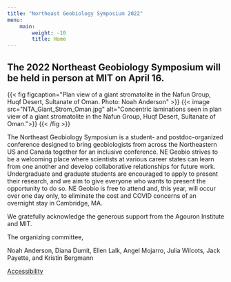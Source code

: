 ```yaml
---
title: "Northeast Geobiology Symposium 2022"
menu:
    main:
        weight: -10
        title: Home
---
```


## The 2022 Northeast Geobiology Symposium will be held in person at MIT on **April 16**. ##

{{< fig figcaption="Plan view of a giant stromatolite in the Nafun Group, Huqf Desert, Sultanate of Oman. Photo: Noah Anderson" >}}
{{< image src="NTA_Giant_Strom_Oman.jpg" alt="Concentric laminations seen in plan view of a giant stromatolite in the Nafun Group, Huqf Desert, Sultanate of Oman.">}}
{{< /fig >}}

The Northeast Geobiology Symposium is a student- and postdoc-organized conference designed to bring geobiologists from across the Northeastern US and Canada together for an inclusive conference. NE Geobio strives to be a welcoming place where scientists at various career states can learn from one another and develop collaborative relationships for future work. Undergraduate and graduate students are encouraged to apply to present their research, and we aim to give everyone who wants to present the opportunity to do so. NE Geobio is free to attend and, this year, will occur over one day only, to eliminate the cost and COVID concerns of an overnight stay in Cambridge, MA.

We gratefully acknowledge the generous support from the Agouron Institute and MIT.

The organizing committee,

Noah Anderson, Diana Dumit, Ellen Lalk, Angel Mojarro, Julia Wilcots, Jack Payette, and Kristin Bergmann

<footer>
 <a href="https://accessibility.mit.edu">Accessibility</a>
</footer>
